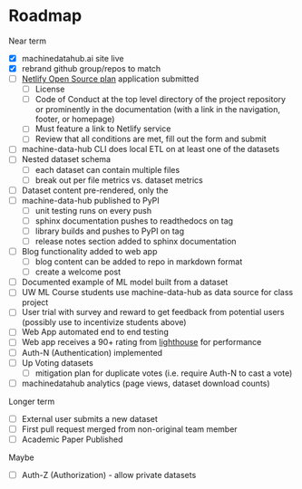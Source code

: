 # Roadmap

Near term

- [X] machinedatahub.ai site live
- [X] rebrand github group/repos to match
- [ ] [Netlify Open Source plan](https://www.netlify.com/legal/open-source-policy) application submitted
  - [ ] License
  - [ ] Code of Conduct at the top level directory of the project repository or prominently in the documentation (with a link in the navigation, footer, or homepage)
  - [ ] Must feature a link to Netlify service
  - [ ] Review that all conditions are met, fill out the form and submit
- [ ] machine-data-hub CLI does local ETL on at least one of the datasets
- [ ] Nested dataset schema
  - [ ] each dataset can contain multiple files
  - [ ] break out per file metrics vs. dataset metrics
- [ ] Dataset content pre-rendered, only the  
- [ ] machine-data-hub published to PyPI
  - [ ] unit testing runs on every push
  - [ ] sphinx documentation pushes to readthedocs on tag
  - [ ] library builds and pushes to PyPI on tag
  - [ ] release notes section added to sphinx documentation
- [ ] Blog functionality added to web app
  - [ ] blog content can be added to repo in markdown format
  - [ ] create a welcome post
- [ ] Documented example of ML model built from a dataset
- [ ] UW ML Course students use machine-data-hub as data source for class project
- [ ] User trial with survey and reward to get feedback from potential users (possibly use to incentivize students above)
- [ ] Web App automated end to end testing
- [ ] Web app receives a 90+ rating from [lighthouse](https://developers.google.com/web/tools/lighthouse) for performance
- [ ] Auth-N (Authentication) implemented
- [ ] Up Voting datasets
  - [ ] mitigation plan for duplicate votes (i.e. require Auth-N to cast a vote)
- [ ] machinedatahub analytics (page views, dataset download counts)

Longer term

- [ ] External user submits a new dataset
- [ ] First pull request merged from non-original team member
- [ ] Academic Paper Published

Maybe

- [ ] Auth-Z (Authorization) - allow private datasets

